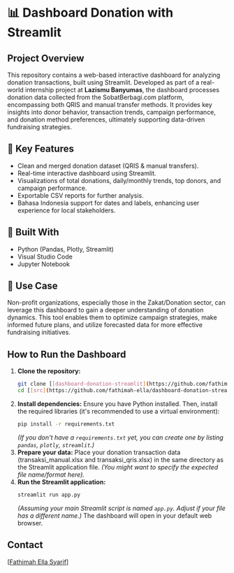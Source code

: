 # 📊 Dashboard Donation with Streamlit

## Project Overview
This repository contains a web-based interactive dashboard for analyzing donation transactions, built using Streamlit. Developed as part of a real-world internship project at **Lazismu Banyumas**, the dashboard processes donation data collected from the SobatBerbagi.com platform, encompassing both QRIS and manual transfer methods. It provides key insights into donor behavior, transaction trends, campaign performance, and donation method preferences, ultimately supporting data-driven fundraising strategies.

## 🔧 Key Features
* Clean and merged donation dataset (QRIS & manual transfers).
* Real-time interactive dashboard using Streamlit.
* Visualizations of total donations, daily/monthly trends, top donors, and campaign performance.
* Exportable CSV reports for further analysis.
* Bahasa Indonesia support for dates and labels, enhancing user experience for local stakeholders.

## 🧰 Built With
* Python (Pandas, Plotly, Streamlit)
* Visual Studio Code
* Jupyter Notebook

## 📌 Use Case
Non-profit organizations, especially those in the Zakat/Donation sector, can leverage this dashboard to gain a deeper understanding of donation dynamics. This tool enables them to optimize campaign strategies, make informed future plans, and utilize forecasted data for more effective fundraising initiatives.

## How to Run the Dashboard
1.  **Clone the repository:**
    ```bash
    git clone [[dashboard-donation-streamlit](https://github.com/fathimah-ella/dashboard-donation-streamlit)]
    cd [[src](https://github.com/fathimah-ella/dashboard-donation-streamlit/tree/main/src)]
    ```
2.  **Install dependencies:**
    Ensure you have Python installed. Then, install the required libraries (it's recommended to use a virtual environment):
    ```bash
    pip install -r requirements.txt
    ```
    *(If you don't have a `requirements.txt` yet, you can create one by listing `pandas`, `plotly`, `streamlit`.)*
3.  **Prepare your data:**
    Place your donation transaction data (transaksi_manual.xlsx and transaksi_qris.xlsx) in the same directory as the Streamlit application file.
    *(You might want to specify the expected file name/format here).*
4.  **Run the Streamlit application:**
    ```bash
    streamlit run app.py
    ```
    *(Assuming your main Streamlit script is named `app.py`. Adjust if your file has a different name.)*
    The dashboard will open in your default web browser.

## Contact
[[Fathimah Ella Syarif](https://www.linkedin.com/in/fathimahellasyarif/)]
